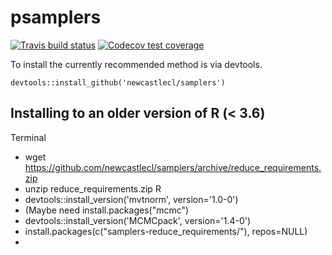 # psamplers #

<!-- badges: start -->
[![Travis build status](https://travis-ci.com/NewcastleCL/samplers.svg?branch=master)](https://travis-ci.com/NewcastleCL/samplers)
[![Codecov test coverage](https://codecov.io/gh/NewcastleCL/samplers/branch/master/graph/badge.svg)](https://codecov.io/gh/NewcastleCL/samplers?branch=master)
<!-- badges: end -->


To install the currently recommended method is via devtools.

`devtools::install_github('newcastlecl/samplers')`

## Installing to an older version of R (< 3.6)

Terminal
* wget https://github.com/newcastlecl/samplers/archive/reduce_requirements.zip
* unzip reduce_requirements.zip
R
* devtools::install_version('mvtnorm', version='1.0-0')
* (Maybe need install.packages("mcmc")
* devtools::install_version('MCMCpack', version='1.4-0')
* install.packages(c("samplers-reduce_requirements/"), repos=NULL)
* 
